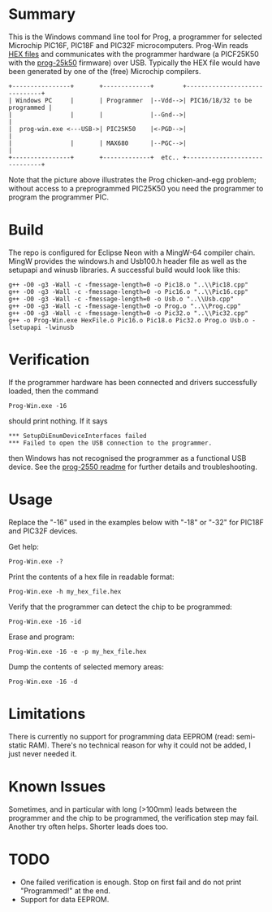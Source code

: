 # Summary

This is the Windows command line tool for Prog, a programmer for selected Microchip PIC16F, PIC18F and PIC32F microcomputers. Prog-Win reads [HEX files](https://en.wikipedia.org/wiki/Intel_HEX) and communicates with the programmer hardware (a PICF25K50 with the [prog-25k50](https://github.com/jhbe/prog-25k50) firmware) over USB. Typically the HEX file would have been generated by one of the (free) Microchip compilers.

    +----------------+       +-------------+        +------------------------------+
    | Windows PC     |       | Programmer  |--Vdd-->| PIC16/18/32 to be programmed |
    |                |       |             |--Gnd-->|                              |
    |  prog-win.exe <---USB->| PIC25K50    |<-PGD-->|                              |
    |                |       | MAX680      |--PGC-->|                              |
    +----------------+       +-------------+  etc.. +------------------------------+

Note that the picture above illustrates the Prog chicken-and-egg problem; without access to a preprogrammed PIC25K50 you need the programmer to program the programmer PIC.

# Build

The repo is configured for Eclipse Neon with a MingW-64 compiler chain. MingW provides the windows.h and Usb100.h header file as well as the setupapi and winusb libraries. A successful build would look like this:

    g++ -O0 -g3 -Wall -c -fmessage-length=0 -o Pic18.o "..\\Pic18.cpp" 
    g++ -O0 -g3 -Wall -c -fmessage-length=0 -o Pic16.o "..\\Pic16.cpp" 
    g++ -O0 -g3 -Wall -c -fmessage-length=0 -o Usb.o "..\\Usb.cpp" 
    g++ -O0 -g3 -Wall -c -fmessage-length=0 -o Prog.o "..\\Prog.cpp" 
    g++ -O0 -g3 -Wall -c -fmessage-length=0 -o Pic32.o "..\\Pic32.cpp" 
    g++ -o Prog-Win.exe HexFile.o Pic16.o Pic18.o Pic32.o Prog.o Usb.o -lsetupapi -lwinusb 

# Verification

If the programmer hardware has been connected and drivers successfully loaded, then the command

    Prog-Win.exe -16

should print nothing. If it says

    *** SetupDiEnumDeviceInterfaces failed
    *** Failed to open the USB connection to the programmer.

then Windows has not recognised the programmer as a functional USB device. See the [prog-2550 readme](https://github.com/jhbe/prog-2550) for further details and troubleshooting.

# Usage

Replace the "-16" used in the examples below with "-18" or "-32" for PIC18F and PIC32F devices.

Get help:

    Prog-Win.exe -?

Print the contents of a hex file in readable format:

    Prog-Win.exe -h my_hex_file.hex

Verify that the programmer can detect the chip to be programmed:

    Prog-Win.exe -16 -id

Erase and program:

    Prog-Win.exe -16 -e -p my_hex_file.hex

Dump the contents of selected memory areas:

    Prog-Win.exe -16 -d

# Limitations

There is currently no support for programming data EEPROM (read: semi-static RAM). There's no technical reason for why it could not be added, I just never needed it.

# Known Issues

Sometimes, and in particular with long (>100mm) leads between the programmer and the chip to be programmed, the verification step may fail. Another try often helps. Shorter leads does too.

# TODO

* One failed verification is enough. Stop on first fail and do not print "Programmed!" at the end.
* Support for data EEPROM.
